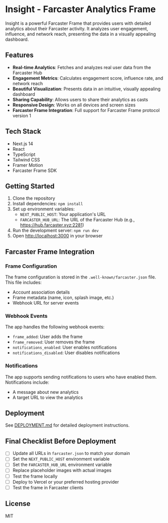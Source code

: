 # Insight - Farcaster Analytics Frame

Insight is a powerful Farcaster Frame that provides users with detailed analytics about their Farcaster activity. It analyzes user engagement, influence, and network reach, presenting the data in a visually appealing dashboard.

## Features

- **Real-time Analytics**: Fetches and analyzes real user data from the Farcaster Hub
- **Engagement Metrics**: Calculates engagement score, influence rate, and network reach
- **Beautiful Visualization**: Presents data in an intuitive, visually appealing dashboard
- **Sharing Capability**: Allows users to share their analytics as casts
- **Responsive Design**: Works on all devices and screen sizes
- **Farcaster Frame Integration**: Full support for Farcaster Frame protocol version 1

## Tech Stack

- Next.js 14
- React
- TypeScript
- Tailwind CSS
- Framer Motion
- Farcaster Frame SDK

## Getting Started

1. Clone the repository
2. Install dependencies: `npm install`
3. Set up environment variables:
   - `NEXT_PUBLIC_HOST`: Your application's URL
   - `FARCASTER_HUB_URL`: The URL of the Farcaster Hub (e.g., https://hub.farcaster.xyz:2281)
4. Run the development server: `npm run dev`
5. Open [http://localhost:3000](http://localhost:3000) in your browser

## Farcaster Frame Integration

### Frame Configuration

The frame configuration is stored in the `.well-known/farcaster.json` file. This file includes:

- Account association details
- Frame metadata (name, icon, splash image, etc.)
- Webhook URL for server events

### Webhook Events

The app handles the following webhook events:
- `frame_added`: User adds the frame
- `frame_removed`: User removes the frame
- `notifications_enabled`: User enables notifications
- `notifications_disabled`: User disables notifications

### Notifications

The app supports sending notifications to users who have enabled them. Notifications include:
- A message about new analytics
- A target URL to view the analytics

## Deployment

See [DEPLOYMENT.md](./DEPLOYMENT.md) for detailed deployment instructions.

## Final Checklist Before Deployment

- [ ] Update all URLs in `farcaster.json` to match your domain
- [ ] Set the `NEXT_PUBLIC_HOST` environment variable
- [ ] Set the `FARCASTER_HUB_URL` environment variable
- [ ] Replace placeholder images with actual images
- [ ] Test the frame locally
- [ ] Deploy to Vercel or your preferred hosting provider
- [ ] Test the frame in Farcaster clients

## License

MIT

